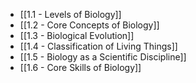 - [[1.1 - Levels of Biology]]
- [[1.2 - Core Concepts of Biology]]
- [[1.3 - Biological Evolution]]
- [[1.4 - Classification of Living Things]]
- [[1.5 - Biology as a Scientific Discipline]]
- [[1.6 - Core Skills of Biology]]
